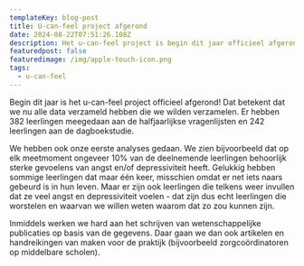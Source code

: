 ```yaml
---
templateKey: blog-post
title: U-can-feel project afgerond
date: 2024-08-22T07:51:26.108Z
description: Het u-can-feel project is begin dit jaar officieel afgerond!
featuredpost: false
featuredimage: /img/apple-touch-icon.png
tags:
  - u-can-feel
---
```

Begin dit jaar is het u-can-feel project officieel afgerond! Dat betekent dat we nu alle data verzameld hebben die we wilden verzamelen. E﻿r hebben 382 leerlingen meegedaan aan de halfjaarlijkse vragenlijsten en 242 leerlingen aan de dagboekstudie. 

We hebben ook onze eerste analyses gedaan. We zien bijvoorbeeld dat op elk meetmoment ongeveer 10% van de deelnemende leerlingen behoorlijk sterke gevoelens van angst en/of depressiviteit heeft. Gelukkig hebben sommige leerlingen dat maar één keer, misschien omdat er net iets naars gebeurd is in hun leven. Maar er zijn ook leerlingen die telkens weer invullen dat ze veel angst en depressiviteit voelen - dat zijn dus echt leerlingen die worstelen en waarvan we willen weten waarom dat zo zou kunnen zijn.

Inmiddels werken we hard aan het schrijven van wetenschappelijke publicaties op basis van de gegevens. Daar gaan we dan ook artikelen en handreikingen van maken voor de praktijk (bijvoorbeeld zorgcoördinatoren op middelbare scholen).